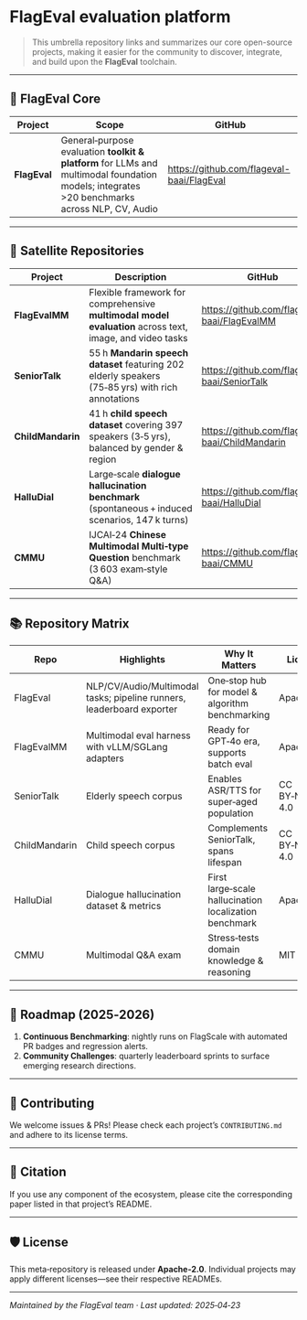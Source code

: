 # FlagEval evaluation platform  


> This umbrella repository links and summarizes our core open-source projects, making it easier for the community to discover, integrate, and build upon the **FlagEval** toolchain.

---

## 🌟 FlagEval Core

| Project | Scope | GitHub |
| --- | --- | --- |
| **FlagEval** | General‑purpose evaluation **toolkit & platform** for LLMs and multimodal foundation models; integrates >20 benchmarks across NLP, CV, Audio | <https://github.com/flageval-baai/FlagEval> |

---

## 🚀 Satellite Repositories

| Project | Description | GitHub |
| --- | --- | --- |
| **FlagEvalMM** | Flexible framework for comprehensive **multimodal model evaluation** across text, image, and video tasks | <https://github.com/flageval-baai/FlagEvalMM> |
| **SeniorTalk** | 55 h **Mandarin speech dataset** featuring 202 elderly speakers (75‑85 yrs) with rich annotations | <https://github.com/flageval-baai/SeniorTalk> |
| **ChildMandarin** | 41 h **child speech dataset** covering 397 speakers (3‑5 yrs), balanced by gender & region | <https://github.com/flageval-baai/ChildMandarin> |
| **HalluDial** | Large‑scale **dialogue hallucination benchmark** (spontaneous + induced scenarios, 147 k turns) | <https://github.com/flageval-baai/HalluDial> |
| **CMMU** | IJCAI‑24 **Chinese Multimodal Multi‑type Question** benchmark (3 603 exam‑style Q&A) | <https://github.com/flageval-baai/CMMU> |

---

## 📚 Repository Matrix

| Repo | Highlights | Why It Matters | License |
| --- | --- | --- | --- |
| FlagEval | NLP/CV/Audio/Multimodal tasks; pipeline runners, leaderboard exporter | One‑stop hub for model & algorithm benchmarking | Apache‑2.0 |
| FlagEvalMM | Multimodal eval harness with vLLM/SGLang adapters | Ready for GPT‑4o era, supports batch eval | Apache‑2.0 |
| SeniorTalk | Elderly speech corpus | Enables ASR/TTS for super‑aged population | CC BY‑NC‑SA 4.0 |
| ChildMandarin | Child speech corpus | Complements SeniorTalk, spans lifespan | CC BY‑NC‑SA 4.0 |
| HalluDial | Dialogue hallucination dataset & metrics | First large‑scale hallucination localization benchmark | Apache‑2.0 |
| CMMU | Multimodal Q&A exam | Stress‑tests domain knowledge & reasoning | MIT |

---

## 🔭 Roadmap (2025‑2026)

1. **Continuous Benchmarking**: nightly runs on FlagScale with automated PR badges and regression alerts.
2. **Community Challenges**: quarterly leaderboard sprints to surface emerging research directions.

---

## 🤝 Contributing

We welcome issues & PRs! Please check each project’s `CONTRIBUTING.md` and adhere to its license terms.

---

## 📄 Citation

If you use any component of the ecosystem, please cite the corresponding paper listed in that project’s README.

---

## 🛡️ License

This meta‑repository is released under **Apache‑2.0**. Individual projects may apply different licenses—see their respective READMEs.

---

_Maintained by the FlagEval team · Last updated: 2025‑04‑23_

